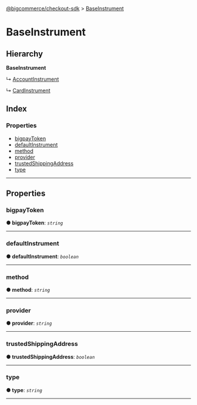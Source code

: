 [@bigcommerce/checkout-sdk](../README.md) > [BaseInstrument](../interfaces/baseinstrument.md)

# BaseInstrument

## Hierarchy

**BaseInstrument**

↳  [AccountInstrument](accountinstrument.md)

↳  [CardInstrument](cardinstrument.md)

## Index

### Properties

* [bigpayToken](baseinstrument.md#bigpaytoken)
* [defaultInstrument](baseinstrument.md#defaultinstrument)
* [method](baseinstrument.md#method)
* [provider](baseinstrument.md#provider)
* [trustedShippingAddress](baseinstrument.md#trustedshippingaddress)
* [type](baseinstrument.md#type)

---

## Properties

<a id="bigpaytoken"></a>

###  bigpayToken

**● bigpayToken**: *`string`*

___
<a id="defaultinstrument"></a>

###  defaultInstrument

**● defaultInstrument**: *`boolean`*

___
<a id="method"></a>

###  method

**● method**: *`string`*

___
<a id="provider"></a>

###  provider

**● provider**: *`string`*

___
<a id="trustedshippingaddress"></a>

###  trustedShippingAddress

**● trustedShippingAddress**: *`boolean`*

___
<a id="type"></a>

###  type

**● type**: *`string`*

___

